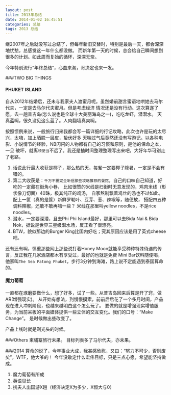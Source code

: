 ```yaml
---
layout: post
title: 2013年总结
date: 2014-01-02 16:45:51
categories: 总结
tags: 2013 总结
---
```



继2007年之后就没写过总结了，但每年新旧交替时，特别是最后一天，都会深深地忧愁，总感觉这一年什么都没做。
而新年第一天的时候，总会给自己瞬间想到很多的计划。如此周而复始的循环，深深无奈。

今年特别流行“年终总结”，心血来潮，哥决定也来一发。

###TWO BIG THINGS

#### PHUKET ISLAND
   自从2012年结婚后，还未与我家夫人渡蜜月呢。虽然婚前甜言蜜语地哄她去马尔代夫，一定是去马尔代夫蜜月。但是考虑经济
情况还是没有行动。这次算遂了愿，去一趟普吉岛(怎么说也是全球十大美丽海岛之一)，吃吃龙虾，潜潜水。
天真蓝啊，很久没见这么蓝了。人肉翻墙真爽啊。

   按照惯例来说，一般旅行归来我都会写一篇详细的行记攻略，此次也许是玩的太尽兴，太嗨，加上晒脱一层皮，蛰伏好多
天喘过气后竟然还没有写游记。以各种电影、小说情节的经验，NB闪闪的人物都有自己的习惯和原则，是他的保命之本，一旦
破坏，就离`领便当`不远了。我还是抽时间整理整理写出来吧，大好年华可别走了老路。

   1. 话说此行最大收获是椰子，那么热的天，每餐一定要椰子降暑，一定是不会有错的。
   2. 第二大收获是：`千万不要完全听信那些攻略推荐的餐馆`，自己的口味自己知道，好吃的一定藏在街角小巷，
      比如很赞的米线是扫街时无意发现的，鸡肉米线（形状像刀切面）40珠，极其纯正的鸡汤，
      自家熬制飘着鸡丝的汤也不过如此。配上一筐（真的是筐）新鲜罗勒叶、豆芽、葱、辣椒等，随便放，
      搭配四五种调料辣椒，还敢不敢再嗨一些？
      米线在那里叫yellow noodles，不是rice noodles。
   3. 潜水，一定要深潜，且去Phi Phi Island最好，那里可以去Bida Nai & Bida Nok，据说是世界三星级潜水场，反正看了很漂亮。
   4. BTW，貌似那边的Burger King比国内好吃；究其原因应该是用了英式cheese吧。

还有还有啊，慎重那些网上那些说打着Honey Moon就能享受种种特殊待遇的传言，反正我在几家酒店都木有享受过，最好的也就是免费
Mini Bar饮料随便喝，他家叫`The Sea Patong Phuket`，步行3分钟到海滩，路上说不定能遇到泰国算命的。


#### 魔力葡萄
   一直都在琢磨要做什么，想了好多，试了一些。从普吉岛回来后算是开了窍，做AR(增强现实)。
从开始有想法，到慢慢摸索，前前后后花了一个多月时间，产品现在进入冲刺阶段，也越来越明白这个怎么玩了。
要做的就是增强现实增值服务，为当前呆板的平面媒体提供一些立体的交互变化。我们的口号：“Make Change”。
是时候做出些改变了。

   产品上线时就是剃光头的时候。


###Others
   柬埔寨旅行未果。
   目标列表多了马尔代夫，亦未果。


###2014
   算命的说了，今年事业大成，我甚感欣慰，又曰：“努力不可少，否则废矣”，WTF，他大爷的！
   今年没敢定什么宏伟目标，只是三点心愿，希望能坚持做成。

   1. 魔力葡萄有所成
   2. 英语见长
   3. 携夫人出国游X趟（经济决定X为多少，X恒大与0）

